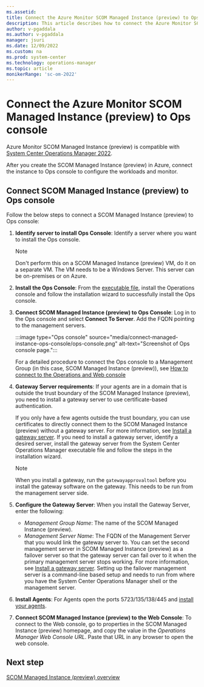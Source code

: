 ```yaml
---
ms.assetid: 
title: Connect the Azure Monitor SCOM Managed Instance (preview) to Ops console
description: This article describes how to connect the Azure Monitor SCOM Managed Instance (preview) to Ops console.
author: v-pgaddala
ms.author: v-pgaddala
manager: jsuri
ms.date: 12/09/2022
ms.custom: na
ms.prod: system-center
ms.technology: operations-manager
ms.topic: article
monikerRange: 'sc-om-2022'
---
```


# Connect the Azure Monitor SCOM Managed Instance (preview) to Ops console

Azure Monitor SCOM Managed Instance (preview) is compatible with [System Center Operations Manager 2022](https://www.microsoft.com/download/details.aspx?id=104038).

After you create the SCOM Managed Instance (preview) in Azure, connect the instance to Ops console to configure the workloads and monitor.

## Connect SCOM Managed Instance (preview) to Ops console

Follow the below steps to connect a SCOM Managed Instance (preview) to Ops console:

1. **Identify server to install Ops Console**: Identify a server where you want to install the Ops console. 
     >[!Note]
     >Don't perform this on a SCOM Managed Instance (preview) VM, do it on a separate VM. The VM needs to be a Windows Server. This server can be on-premises or on Azure.
1. **Install the Ops Console**: From the [executable file](https://go.microsoft.com/fwlink/?linkid=2212475), install the Operations console and follow the installation wizard to successfully install the Ops console.
1. **Connect SCOM Managed Instance (preview) to Ops Console**: Log in to the Ops console and select **Connect To Server**. Add the FQDN pointing to the management servers. 

      :::image type="Ops console" source="media/connect-managed-instance-ops-console/ops-console.png" alt-text="Screenshot of Ops console page.":::
         
      For a detailed procedure to connect the Ops console to a Management Group (in this case, SCOM Managed Instance (preview)), see [How to connect to the Operations and Web console](/system-center/scom/manage-consoles-how-to-connect?view=sc-om-2019&preserve-view=true)
1. **Gateway Server requirements**: If your agents are in a domain that is outside the trust boundary of the SCOM Managed Instance (preview), you need to install a gateway server to use certificate-based authentication. 

    If you only have a few agents outside the trust boundary, you can use certificates to directly connect them to the SCOM Managed Instance (preview) without a gateway server. For more information, see [Install a gateway server](/scom/deploy-install-gateway-server?view=sc-om-2019&preserve-view=true). If you need to install a gateway server, identify a desired server, install the gateway server from the System Center Operations Manager executable file and follow the steps in the installation wizard.

    >[!Note]
    >When you install a gateway, run the `gatewayapprovaltool` before you install the gateway software on the gateway. This needs to be run from the management server side.

1. **Configure the Gateway Server**: When you install the Gateway Server, enter the following:
   - *Management Group Name*: The name of the SCOM Managed Instance (preview).
   - *Management Server Name*: The FQDN of the Management Server that you would link the gateway server to. 
    You can set the second management server in SCOM Managed Instance (preview) as a failover server so that the gateway server can fail over to it when the primary management server stops working. For more information, see [Install a gateway server](/scom/deploy-install-gateway-server?view=sc-om-2019&preserve-view=true). Setting up the failover management server is a command-line based setup and needs to run from where you have the System Center Operations Manager shell or the management server.

1. **Install Agents**: For Agents open the ports 5723/135/138/445 and [install your agents](/system-center/scom/manage-deploy-windows-agent-console?view=sc-om-2019&preserve-view=true).

1. **Connect SCOM Managed Instance (preview) to the Web Console**: To connect to the Web console, go to properties in the SCOM Managed Instance (preview) homepage, and copy the value in the *Operations Manager Web Console URL*. Paste that URL in any browser to open the web console.

## Next step

[SCOM Managed Instance (preview) overview](operations-manager-managed-instance-overview.md)
